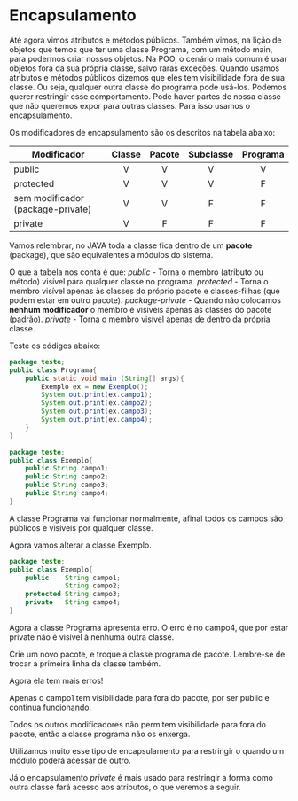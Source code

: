 # Encapsulamento

Até agora vimos atributos e métodos públicos.
Também vimos, na lição de objetos que temos que ter uma classe Programa, com um método main, para podermos criar nossos objetos.
Na POO, o cenário mais comum é usar objetos fora da sua própria classe, salvo raras exceções.
Quando usamos atributos e métodos públicos dizemos que eles tem visibilidade fora de sua classe. Ou seja, qualquer outra classe do programa pode usá-los.
Podemos querer restringir esse comportamento. Pode haver partes de nossa classe que não queremos expor para outras classes.
Para isso usamos o encapsulamento.

Os modificadores de encapsulamento são os descritos na tabela abaixo:

|Modificador                        |Classe|Pacote|Subclasse|Programa|
|-----------------------------------|:----:|:----:|:-------:|:------:|
|public                             |V     |V     |V        |V       |
|protected                          |V     |V     |V        |F       |
|sem modificador (package-private)  |V     |V     |F        |F       |
|private                            |V     |F     |F        |F       |

Vamos relembrar, no JAVA toda a classe fica dentro de um **pacote** (package), que são equivalentes a módulos do sistema.

O que a tabela nos conta é que:
*public* - Torna o membro (atributo ou método) visível para qualquer classe no programa.
*protected* - Torna o membro visível apenas às classes do próprio pacote e classes-filhas (que podem estar em outro pacote).
*package-private* - Quando não colocamos **nenhum modificador** o membro é visíveis apenas às classes do pacote (padrão).
*private* - Torna o membro visível apenas de dentro da própria classe.

Teste os códigos abaixo:

```java
package teste;
public class Programa{
    public static void main (String[] args){
        Exemplo ex = new Exemplo();
        System.out.print(ex.campo1);
        System.out.print(ex.campo2);
        System.out.print(ex.campo3);
        System.out.print(ex.campo4);
    }
}
```

```java
package teste;
public class Exemplo{
    public String campo1;
    public String campo2;
    public String campo3;
    public String campo4;
}
```

A classe Programa vai funcionar normalmente, afinal todos os campos são públicos e visíveis por qualquer classe.

Agora vamos alterar a classe Exemplo.

```java
package teste;
public class Exemplo{
    public    String campo1;
              String campo2;
    protected String campo3;
    private   String campo4;
}
```

Agora a classe Programa apresenta erro. O erro é no campo4, que por estar private não é visível à nenhuma outra classe.

Crie um novo pacote, e troque a classe programa de pacote. Lembre-se de trocar a primeira linha da classe também.

Agora ela tem mais erros!

Apenas o campo1 tem visibilidade para fora do pacote, por ser public e continua funcionando.

Todos os outros modificadores não permitem visibilidade para fora do pacote, então a classe programa não os enxerga.

Utilizamos muito esse tipo de encapsulamento para restringir o quando um módulo poderá acessar de outro.

Já o encapsulamento *private* é mais usado para restringir a forma como outra classe fará acesso aos atributos, o que veremos a seguir.